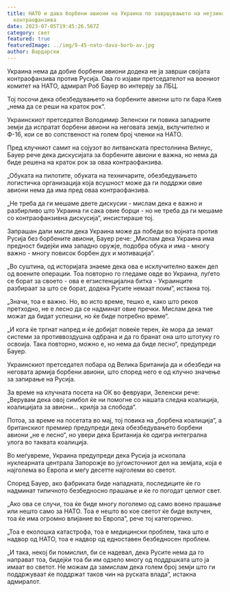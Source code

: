 ```yaml
---
title: НАТО и дава борбени авиони на Украина по завршувањето на нејзината
  контраофанзива
date: 2023-07-05T19:45:26.567Z
category: свет
featured: true
featuredImage: ../img/9-45-nato-dava-borb-av.jpg
author: Вардарски
---
```



Украина нема да добие борбени авиони додека не ја заврши својата контраофанзива против Русија. Ова го изјави претседателот на воениот комитет на НАТО, адмирал Роб Бауер во интервју за ЛБЦ.

Тој посочи дека обезбедувањето на борбените авиони што ги бара Киев „нема да се реши на краток рок“.

Украинскиот претседател Володимир Зеленски ги повика западните земји да испратат борбени авиони на неговата земја, вклучително и Ф-16, кои се во сопственост на голем број членки на НАТО.

Пред клучниот самит на сојузот во литванската престолнина Вилнус, Бауер рече дека дискусијата за борбените авиони е важна, но нема да биде решена на краток рок за оваа контраофанзива.

„Обуката на пилотите, обуката на техничарите, обезбедувањето логистичка организација која всушност може да ги поддржи овие авиони нема да има пред оваа контраофанзива.

„Не треба да ги мешаме двете дискусии - мислам дека е важно и разбирливо што Украина ги сака овие борци - но не треба да ги мешаме со контраофанзивна дискусија“, инсистираше тој.

Запрашан дали мисли дека Украина може да победи во војната против Русија без борбените авиони, Бауер рече: „Мислам дека Украина има предност бидејќи има западно оружје, подобра обука и има - многу важно - многу повисок борбен дух и мотивација“.

„Во суштина, од историјата знаеме дека ова е исклучително важен дел од воените операции. Тоа повторно го гледаме овде во Украина, луѓето се борат за своето - ова е егзистенцијална битка - Украинците разбираат за што се борат, додека Русите немаат поим“, истакна тој.

„Значи, тоа е важно. Но, во исто време, тешко е, како што реков претходно, не е лесно да се надминат овие пречки. Мислам дека тие можат да бидат успешни, но ќе биде потребно време“.

„И кога ќе тргнат напред и ќе добијат повеќе терен, ќе мора да земат системи за противвоздушна одбрана и да го бранат она што штотуку го освоија. Така повторно, можно е, но нема да биде лесно“, предупреди Бауер.

Украинскиот претседател побара од Велика Британија да и обезбеди на неговата армија борбени авиони, што според него е од клучно значење за запирање на Русија.

За време на клучната посета на ОК во февруари, Зеленски рече: „Верувам дека овој симбол ќе ни помогне со нашата следна коалиција, коалицијата за авиони... крилја за слобода“.

Потоа, за време на посетата во мај, тој повика на „борбена коалиција“, а британскиот премиер предупреди дека обезбедувањето борбени авиони „не е лесно“, но увери дека Британија ќе одигра интегрална улога во таквата коалиција.

Во меѓувреме, Украина предупреди дека Русија ја ископала нуклеарната централа Запорожје во југоисточниот дел на земјата, која е најголема во Европа и меѓу десетте најголеми во светот.

Според Бауер, ако фабриката биде нападната, последиците ќе го надминат типичното безбедносно прашање и ќе го погодат целиот свет.

„Ако ова се случи, тоа ќе биде многу поголемо од само воено прашање или нешто само за НАТО. Тоа е нешто во кое светот ќе биде вклучен, тоа ќе има огромно влијание во Европа“, рече тој категорично.

„Тоа е еколошка катастрофа, тоа е медицински проблем, така што е надвор од НАТО, тоа е надвор од едноставен безбедносен проблем.

„И така, некој би помислил, би се надевал, дека Русите нема да го направат тоа, бидејќи тоа би им одзело многу од поддршката што ја имаат во светот. Не можам да замислам дека голем број земји што ги поддржуваат ќе поддржат таков чин на руската влада“, истакна адмиралот.